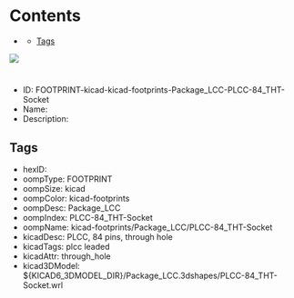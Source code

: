 



Contents
========

* [](#)
	* [Tags](#tags)
  
![][im]
# 

- ID: FOOTPRINT-kicad-kicad-footprints-Package_LCC-PLCC-84_THT-Socket
- Name: 
- Description: 

## Tags

- hexID: 
- oompType: FOOTPRINT
- oompSize: kicad
- oompColor: kicad-footprints
- oompDesc: Package_LCC
- oompIndex: PLCC-84_THT-Socket
- oompName: kicad-footprints/Package_LCC/PLCC-84_THT-Socket
- kicadDesc: PLCC, 84 pins, through hole
- kicadTags: plcc leaded
- kicadAttr: through_hole
- kicad3DModel: ${KICAD6_3DMODEL_DIR}/Package_LCC.3dshapes/PLCC-84_THT-Socket.wrl



[im]: image.png
